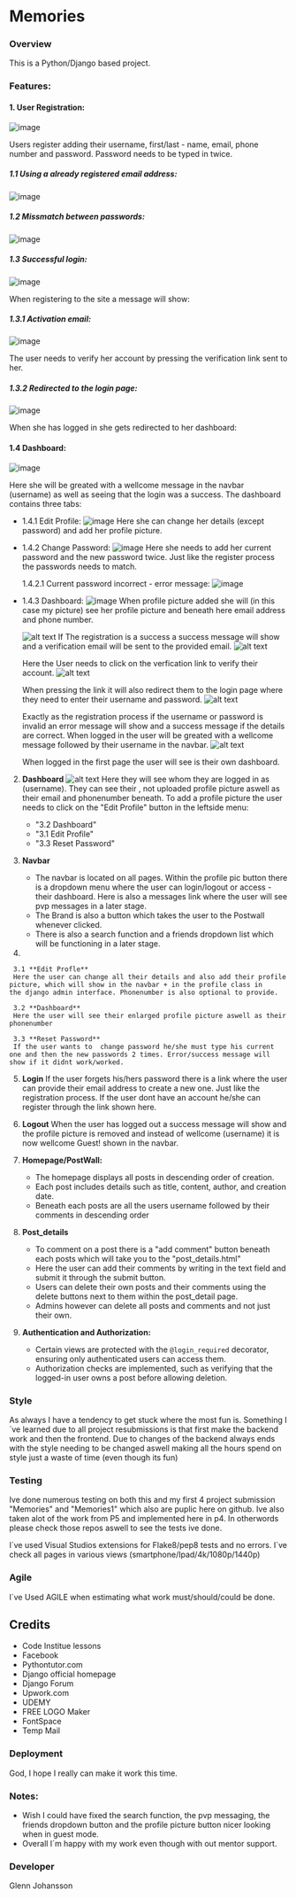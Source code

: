 # Memories

### Overview

This is a Python/Django based project. 

### Features:

#### 1. User Registration:

![image](https://github.com/GlennJohansson85/p4-blog/assets/139962883/af382a25-2f43-4368-84f8-72776b4932e6)

Users register adding their username, first/last - name, email, phone number and password. Password needs to be typed in twice.

##### 1.1 Using a already registered email address:
![image](https://github.com/GlennJohansson85/p4-blog/assets/139962883/b20c0e60-6de9-4a75-8bc0-110e742d3b9e)

##### 1.2 Missmatch between passwords:
![image](https://github.com/GlennJohansson85/p4-blog/assets/139962883/f6acd8fb-ee14-41ff-8389-d798221294fb)

##### 1.3 Successful login:
![image](https://github.com/GlennJohansson85/p4-blog/assets/139962883/18f85c67-ed59-4cce-a3a0-cbd6dbe68c06)

When registering to the site a message will show:

##### 1.3.1 Activation email:
![image](https://github.com/GlennJohansson85/p4-blog/assets/139962883/35bc7c4c-4334-4951-8da8-3121e2070bd4)

The user needs to verify her account by pressing the verification link sent to her.

##### 1.3.2 Redirected to the login page:
![image](https://github.com/GlennJohansson85/p4-blog/assets/139962883/337e88e7-3540-4c11-b227-32ef02b1d9cb)

When she has logged in she gets redirected to her dashboard:

#### 1.4 Dashboard:
![image](https://github.com/GlennJohansson85/p4-blog/assets/139962883/75a459f8-3ee9-4b73-8acc-54414735c246)

Here she will be greated with a wellcome message in the navbar (username) as well as seeing that the login was a success. The dashboard contains three tabs: 

* 1.4.1 Edit Profile:
  ![image](https://github.com/GlennJohansson85/p4-blog/assets/139962883/f2851fa6-1221-4ad4-ba2c-c2d7a8a4e99d)
  Here she can change her details (except password) and add her profile picture. 

* 1.4.2 Change Password:
  ![image](https://github.com/GlennJohansson85/p4-blog/assets/139962883/37d2bfe1-0c4c-41a5-978e-6f780f3a09cd)
   Here she needs to add her current password and the new password twice. Just like the register process the passwords needs to match.

   1.4.2.1 Current password incorrect - error message:
     ![image](https://github.com/GlennJohansson85/p4-blog/assets/139962883/d28ddbff-9a61-4f19-8e45-a2334bb4dbea)

* 1.4.3 Dashboard:
  ![image](https://github.com/GlennJohansson85/p4-blog/assets/139962883/a8788a39-550b-4f29-be90-63af1629462d)
   When profile picture added she will (in this case my picture) see her profile picture and beneath here email address and phone number.
  

     
  
   
   
   ![alt text](image-1.png)
   If The registration is a success a success message will show and a verification email will be sent to the provided email.
   ![alt text](image-2.png)
   
   Here the User needs to click on the verfication link to verify their account.
   ![alt text](image-3.png)
   
   When pressing the link it will also redirect them to the login page where they need to enter their username and password.
   ![alt text](image-4.png)
   
   Exactly as the registration process if the username or password is invalid an error message will show and a success message if the details are correct. When logged in the user will be greated with a wellcome message followed by their username in the navbar.
   ![alt text](image-5.png)
   
   When logged in the first page the user will see is their own dashboard. 
   

2. **Dashboard**
    ![alt text](image-6.png)
   Here they will see whom they are logged in as (username). They can see their , not uploaded profile picture aswell as their email and phonenumber beneath. To add a profile picture the user needs to click on the "Edit Profile" button in the leftside menu: 

   * "3.2 Dashboard"
   * "3.1 Edit Profile"
   * "3.3 Reset Password"

2. **Navbar**
   - The navbar is located on all pages. Within the profile pic button there is a dropdown menu where the user can login/logout or access -      their dashboard. Here is also a messages link where the user will see pvp messages in a later stage.
   - The Brand is also a button which takes the user to the Postwall whenever clicked.
   - There is also a search function and a friends dropdown list which will be functioning in a later stage.
     
3. 

     3.1 **Edit Profle**
     Here the user can change all their details and also add their profile picture, which will show in the navbar + in the profile class in      the django admin interface. Phonenumber is also optional to provide.

     3.2 **Dashboard**
     Here the user will see their enlarged profile picture aswell as their phonenumber

     3.3 **Reset Password**
     If the user wants to  change password he/she must type his current one and then the new passwords 2 times. Error/success message will       show if it didnt work/worked.

5. **Login**
   If the user forgets his/hers password there is a link where the user can provide their email address to create a new one. Just like the     registration process.
   If the user dont have an account he/she can register through the link shown here.
   
6. **Logout**
   When the user has logged out a success message will show and the profile picture is removed and instead of wellcome (username) it is now    wellcome Guest! shown in the navbar. 
     
4. **Homepage/PostWall:**
   - The homepage displays all posts in descending order of creation.
   - Each post includes details such as title, content, author, and creation date.
   - Beneath each posts are all the users username followed by their comments in descending order
     
5. **Post_details**
   - To comment on a post there is a "add comment" button beneath each posts which will take you to the "post_details.html"
   - Here the user can add their comments by writing in the text field and submit it through the submit button.
   - Users can delete their own posts and their comments using the delete buttons next to them within the post_detail page.
   - Admins however can delete all posts and comments and not just their own.
   

6. **Authentication and Authorization:**
    - Certain views are protected with the `@login_required` decorator, ensuring only authenticated users can access them.
    - Authorization checks are implemented, such as verifying that the logged-in user owns a post before allowing deletion.

### Style ###
As always I have a tendency to get stuck where the most fun is. Something I´ve learned due to all project resubmissions is that first make the backend work and then the frontend. Due to changes of the backend always ends with the style needing to be changed aswell making all the hours spend on style just a waste of time (even though its fun) 

### Testing

Ive done numerous testing on both this and my first 4 project submission "Memories" and "Memories1" which also are puplic here on github. 
Ive also taken alot of the work from P5 and implemented here in p4. In otherwords please check those repos aswell to see the tests ive done. 

I´ve used Visual Studios extensions for Flake8/pep8 tests and no errors. 
I´ve check all pages in various views (smartphone/Ipad/4k/1080p/1440p)



### Agile
I´ve Used AGILE when estimating what work must/should/could be done. 

## Credits
- Code Institue lessons
- Facebook
- Pythontutor.com
- Django official homepage
- Django Forum
- Upwork.com
- UDEMY
- FREE LOGO Maker
- FontSpace
- Temp Mail

### Deployment

God, I hope I really can make it work this time. 

### Notes:

* Wish I could have fixed the search function, the pvp messaging, the friends dropdown button and the profile picture button nicer looking when in guest mode.
* Overall I´m happy with my work even though with out mentor support. 
  

### Developer
Glenn Johansson
